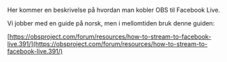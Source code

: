 Her kommer en beskrivelse på hvordan man kobler OBS til Facebook Live.

Vi jobber med en guide på norsk, men i mellomtiden bruk denne guiden:

[https://obsproject.com/forum/resources/how-to-stream-to-facebook-live.391/](https://obsproject.com/forum/resources/how-to-stream-to-facebook-live.391/)
